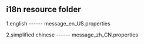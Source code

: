 ## i18n resource folder
1.english ------ message_en_US.properties

2.simplified chinese ------ message_zh_CN.properties